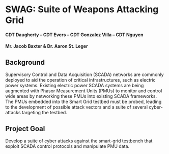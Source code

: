 # SWAG: Suite of Weapons Attacking Grid
#### CDT Daugherty – CDT Evers – CDT Gonzalez Villa – CDT Nguyen 
#### Mr. Jacob Baxter & Dr. Aaron St. Leger

## Background
Supervisory Control and Data Acquisition (SCADA) networks are commonly deployed to aid the operation of critical infrastructures, such as electric power systems. Existing electric power SCADA systems are being augmented with Phasor Measurement Units (PMUs) to monitor and control wide areas by networking these PMUs into existing SCADA frameworks. The PMUs embedded into the Smart Grid testbed must be probed, leading to the development of possible attack vectors and a suite of several cyber-attacks targeting the testbed. 

## Project Goal
Develop a suite of cyber attacks against the smart-grid testbench that exploit SCADA control protocols and manipulate PMU data.
